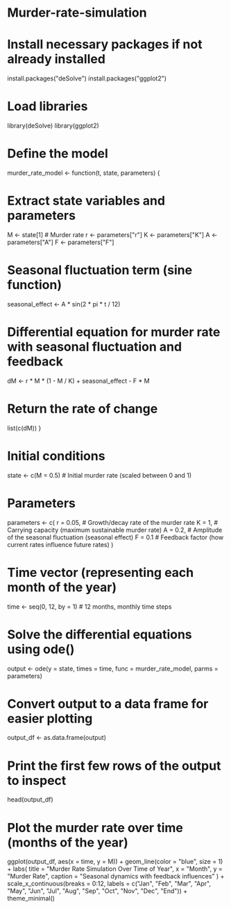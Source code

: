 # Murder-rate-simulation
# Install necessary packages if not already installed
install.packages("deSolve")
install.packages("ggplot2")

# Load libraries
library(deSolve)
library(ggplot2)

# Define the model
murder_rate_model <- function(t, state, parameters) 
{
  # Extract state variables and parameters
  M <- state[1]  # Murder rate
  r <- parameters["r"]
  K <- parameters["K"]
  A <- parameters["A"]
  F <- parameters["F"]
  
  # Seasonal fluctuation term (sine function)
  seasonal_effect <- A * sin(2 * pi * t / 12)
  
  # Differential equation for murder rate with seasonal fluctuation and feedback
  dM <- r * M * (1 - M / K) + seasonal_effect - F * M
  
  # Return the rate of change
  list(c(dM))
}
# Initial conditions
state <- c(M = 0.5)  # Initial murder rate (scaled between 0 and 1)

# Parameters
parameters <- c(
  r = 0.05,    # Growth/decay rate of the murder rate
  K = 1,       # Carrying capacity (maximum sustainable murder rate)
  A = 0.2,     # Amplitude of the seasonal fluctuation (seasonal effect)
  F = 0.1      # Feedback factor (how current rates influence future rates)
)

# Time vector (representing each month of the year)
time <- seq(0, 12, by = 1)  # 12 months, monthly time steps
# Solve the differential equations using ode()
output <- ode(y = state, times = time, func = murder_rate_model, parms = parameters)

# Convert output to a data frame for easier plotting
output_df <- as.data.frame(output)

# Print the first few rows of the output to inspect
head(output_df)
# Plot the murder rate over time (months of the year)
ggplot(output_df, aes(x = time, y = M)) +
  geom_line(color = "blue", size = 1) +
  labs(
    title = "Murder Rate Simulation Over Time of Year",
    x = "Month",
    y = "Murder Rate",
    caption = "Seasonal dynamics with feedback influences"
  ) +
  scale_x_continuous(breaks = 0:12, labels = c("Jan", "Feb", "Mar", "Apr", "May", "Jun", "Jul", "Aug", "Sep", "Oct", "Nov", "Dec", "End")) +
  theme_minimal()

